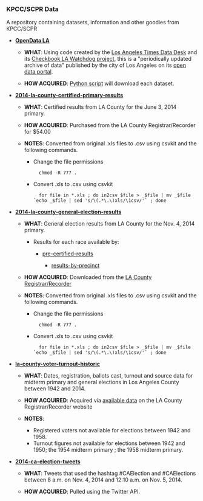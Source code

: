 ### KPCC/SCPR Data

A repository containing datasets, information and other goodies from KPCC/SCPR

* **[OpenData LA](https://github.com/SCPR/opendata-la-watchdog)**

    * **WHAT**: Using code created by the [Los Angeles Times Data Desk](https://github.com/datadesk) and its [Checkbook LA Watchdog project](https://github.com/datadesk/checkbook-la-watchdog), this is a "periodically updated archive of data" published by the city of Los Angeles on its [open data portal](https://data.lacity.org/).

    * **HOW ACQUIRED**: [Python script](https://github.com/SCPR/opendata-la-watchdog/blob/master/watchdog.py) will download each dataset.

* **[2014-la-county-certified-primary-results](https://github.com/SCPR/kpcc-data-team/tree/master/data/2014-la-county-certified-primary-results)**

    * **WHAT**: Certified results from LA County for the June 3, 2014 primary.

    * **HOW ACQUIRED**: Purchased from the LA County Registrar/Recorder for $54.00

    * **NOTES**: Converted from original .xls files to .csv using csvkit and the following commands.

        * Change the file permissions

                chmod -R 777 .

        * Convert .xls to .csv using csvkit

                for file in *.xls ; do in2csv $file > _$file | mv _$file `echo _$file | sed 's/\(.*\.\)xls/\1csv/'` ; done

* **[2014-la-county-general-election-results](https://github.com/SCPR/kpcc-data-team/tree/master/data/2014-la-county-general-election-results)**

    * **WHAT**: General election results from LA County for the Nov. 4, 2014 primary.

        * Results for each race available by:

            * [pre-certified-results](https://github.com/SCPR/kpcc-data-team/tree/master/2014-la-county-general-election-results/pre-certified-results)

                * [results-by-precinct](https://github.com/SCPR/kpcc-data-team/tree/master/2014-la-county-general-election-results/pre-certified-results/results-by-precinct)

    * **HOW ACQUIRED**: Downloaded from the [LA County Registrar/Recorder](http://www.lavote.net/home/voting-elections/election-resources/past-elections/past-election-results#Nov42014)

    * **NOTES**: Converted from original .xls files to .csv using csvkit and the following commands.

        * Change the file permissions

                chmod -R 777 .

        * Convert .xls to .csv using csvkit

                for file in *.xls ; do in2csv $file > _$file | mv _$file `echo _$file | sed 's/\(.*\.\)xls/\1csv/'` ; done

* **[la-county-voter-turnout-historic](https://github.com/SCPR/kpcc-data-team/tree/master/data/la-county-voter-turnout-historic)**

    * **WHAT**: Dates, registration, ballots cast, turnout and source data for midterm primary and general elections in Los Angeles County between 1942 and 2014.

    * **HOW ACQUIRED**: Acquired via [available data](http://apps1.lavote.net/General/ARCHIVES/OFFICIAL_ELECTION_RETURNS/Default.cfm) on the LA County Registrar/Recorder website

    * **NOTES**:
        * Registered voters not available for elections between 1942 and 1958.
        * Turnout figures not available for elections between 1942 and 1950; the 1954 midterm primary ; the 1958 midterm primary.

* **[2014-ca-election-tweets](https://github.com/SCPR/kpcc-data-team/tree/master/data/2014-ca-election-tweets)**

    * **WHAT**: Tweets that used the hashtag #CAElection and #CAElections between 8 a.m. on Nov. 4, 2014 and 12:10 a.m. on Nov. 5, 2014.

    * **HOW ACQUIRED**: Pulled using the Twitter API.